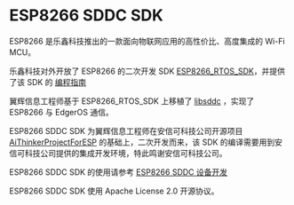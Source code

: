 
# ESP8266 SDDC SDK

ESP8266 是乐鑫科技推出的一款面向物联网应用的高性价比、高度集成的 Wi-Fi MCU。

乐鑫科技对外开放了 ESP8266 的二次开发 SDK [ESP8266_RTOS_SDK](https://github.com/espressif/ESP8266_RTOS_SDK)，并提供了该 SDK 的 [编程指南](https://www.espressif.com/zh-hans/products/socs/esp8266)

翼辉信息工程师基于 ESP8266_RTOS_SDK 上移植了 [libsddc](https://github.com/ms-rtos/libsddc) ，实现了 ESP8266 与 EdgerOS 通信。

ESP8266 SDDC SDK 为翼辉信息工程师在安信可科技公司开源项目 [AiThinkerProjectForESP](https://gitee.com/xuhongv/AiThinkerProjectForESP) 的基础上，二次开发而来，该 SDK 的编译需要用到安信可科技公司提供的集成开发环境，特此鸣谢安信可科技公司。

ESP8266 SDDC SDK 的使用请参考 [ESP8266 SDDC 设备开发](https://www.edgeros.com/ms-rtos/guide/esp8266_sddc_develop.html)

ESP8266 SDDC SDK 使用 Apache License 2.0 开源协议。